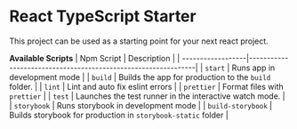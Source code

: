 # React TypeScript Starter

This project can be used as a starting point for your next react project.


**Available Scripts**
| Npm Script        | Description                                                   |
| ------------------|---------------------------------------------------------------|
| `start`           | Runs app in development mode                                  |
| `build`           | Builds the app for production to the `build` folder.          |
| `lint`            | Lint and auto fix eslint errors                               |
| `prettier`        | Format files with `prettier`                                  |
| `test`            | Launches the test runner in the interactive watch mode.       |   
| `storybook`       | Runs storybook in development mode                            |
| `build-storybook` | Builds storybook for production in `storybook-static` folder  |
